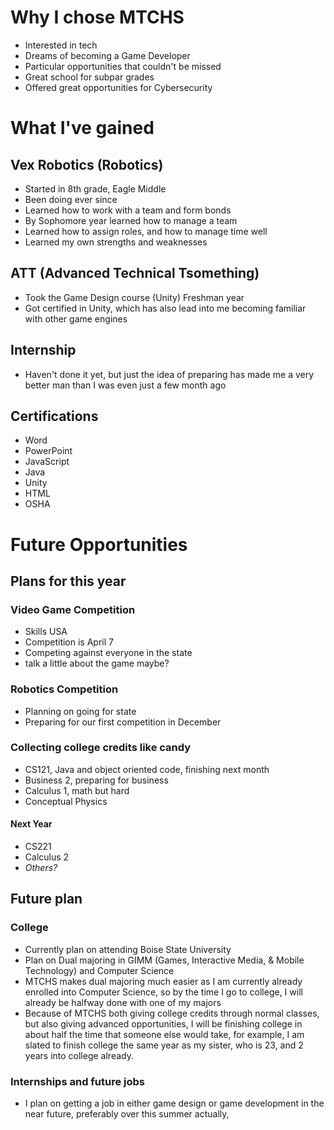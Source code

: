 # Why I chose MTCHS
- Interested in tech
- Dreams of becoming a Game Developer
- Particular opportunities that couldn't be missed
- Great school for subpar grades
- Offered great opportunities for Cybersecurity
# What I've gained
## Vex Robotics (Robotics)
- Started in 8th grade, Eagle Middle
- Been doing ever since
- Learned how to work with a team and form bonds
- By Sophomore year learned how to manage a team
- Learned how to assign roles, and how to manage time well
- Learned my own strengths and weaknesses
## ATT (Advanced Technical Tsomething)
- Took the Game Design course (Unity) Freshman year
- Got certified in Unity, which has also lead into me becoming familiar with other game engines
## Internship
- Haven't done it yet, but just the idea of preparing has made me a very better man than I was even just a few month ago
## Certifications
- Word
- PowerPoint
- JavaScript
- Java
- Unity
- HTML
- OSHA
# Future Opportunities
## Plans for this year
### Video Game Competition
- Skills USA
- Competition is April 7
- Competing against everyone in the state
- talk a little about the game maybe?
### Robotics Competition
- Planning on going for state
- Preparing for our first competition in December
### Collecting college credits like candy
- CS121, Java and object oriented code, finishing next month
- Business 2, preparing for business
- Calculus 1, math but hard
- Conceptual Physics
#### Next Year
- CS221
- Calculus 2
- *Others?*
## Future plan
### College
- Currently plan on attending Boise State University
- Plan on Dual majoring in GIMM (Games, Interactive Media, & Mobile Technology) and Computer Science
- MTCHS makes dual majoring much easier as I am currently already enrolled into Computer Science, so by the time I go to college, I will already be halfway done with one of my majors
- Because of MTCHS both giving college credits through normal classes, but also giving advanced opportunities, I will be finishing college in about half the time that someone else would take, for example, I am slated to finish college the same year as my sister, who is 23, and 2 years into college already.
### Internships and future jobs
- I plan on getting a job in either game design or game development in the near future, preferably over this summer actually, 